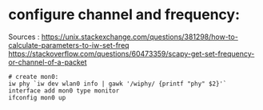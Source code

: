 # configure channel and frequency:

Sources : 
https://unix.stackexchange.com/questions/381298/how-to-calculate-parameters-to-iw-set-freq
https://stackoverflow.com/questions/60473359/scapy-get-set-frequency-or-channel-of-a-packet
```
# create mon0:
iw phy `iw dev wlan0 info | gawk '/wiphy/ {printf "phy" $2}'` interface add mon0 type monitor
ifconfig mon0 up


```
<!--stackedit_data:
eyJoaXN0b3J5IjpbLTEwOTkwMDc5ODFdfQ==
-->